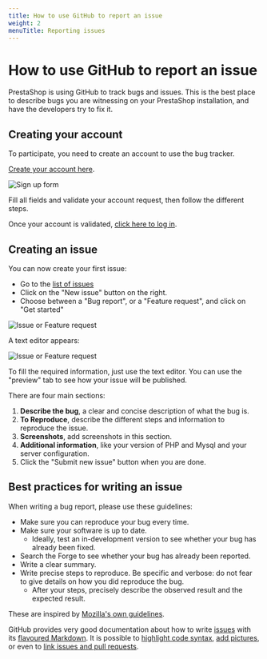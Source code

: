 ```yaml
---
title: How to use GitHub to report an issue
weight: 2
menuTitle: Reporting issues
---
```


# How to use GitHub to report an issue

PrestaShop is using GitHub to track bugs and issues. This is the best place to describe bugs you are witnessing on your PrestaShop installation, and have the developers try to fix it.

## Creating your account

To participate, you need to create an account to use the bug tracker.

[Create your account here](https://github.com/join).

![Sign up form](../img/github-create-account.png)

Fill all fields and validate your account request, then follow the different steps.

Once your account is validated, [click here to log in](https://github.com/login).

## Creating an issue

You can now create your first issue:

 * Go to the [list of issues](https://github.com/PrestaShop/PrestaShop/issues)
 * Click on the "New issue" button on the right.
 * Choose between a "Bug report", or a "Feature request", and click on "Get started"

![Issue or Feature request](../img/github-select-issue-type.png)

A text editor appears:

![Issue or Feature request](../img/github-issue-editor.png)

To fill the required information, just use the text editor. You can use the "preview" tab to see how your issue will be published.

There are four main sections:

1. **Describe the bug**, a clear and concise description of what the bug is.
2. **To Reproduce**, describe the different steps and information to reproduce the issue.
3. **Screenshots**, add screenshots in this section.
4. **Additional information**, like your version of PHP and Mysql and your server configuration.
5. Click the "Submit new issue" button when you are done.


## Best practices for writing an issue

When writing a bug report, please use these guidelines:

- Make sure you can reproduce your bug every time.
- Make sure your software is up to date.
    - Ideally, test an in-development version to see whether your bug has already been fixed.
- Search the Forge to see whether your bug has already been reported.
- Write a clear summary.
- Write precise steps to reproduce. Be specific and verbose: do not fear to give details on how you did reproduce the bug.
    - After your steps, precisely describe the observed result and the expected result.

These are inspired by [Mozilla's own guidelines](https://developer.mozilla.org/en-US/docs/Mozilla/QA/Bug_writing_guidelines).

GitHub provides very good documentation about how to write [issues](https://guides.github.com/features/issues/) with its [flavoured Markdown](https://github.github.com/gfm/). It is possible to [highlight code syntax](https://help.github.com/articles/creating-and-highlighting-code-blocks/), [add pictures](https://help.github.com/articles/file-attachments-on-issues-and-pull-requests/), or even to [link issues and pull requests](https://help.github.com/articles/autolinked-references-and-urls/).
